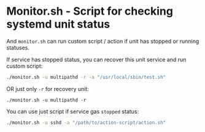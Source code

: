 # Monitor.sh - Script for checking systemd unit status

And `monitor.sh` can run custom script / action if unit has stopped or running statuses.

If service has stopped status, you can recover this unit service and run custom script:
```bash
./monitor.sh -u multipathd -r -a "/usr/local/sbin/test.sh"
```

OR just only `-r` for recovery unit:
```
./monitor.sh -u multipathd -r
```

You can use just script if service gas `stopped` status:

```bash
./monitor.sh -u sshd -a "/path/to/action-script/action.sh"
````